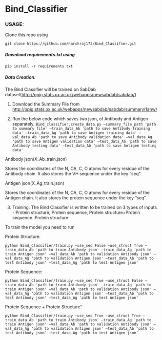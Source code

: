 # Bind_Classifier

### USAGE:
Clone this repo using 

```git clone https://github.com/harshraj172/Bind_Classifier.git```

##### Download requirements.txt using

```pip install -r requirements.txt```

##### Data Creation:
The Bind Classifier will be trained on SabDab dataset(http://opig.stats.ox.ac.uk/webapps/newsabdab/sabdab/)

1. Download the Summary File from http://opig.stats.ox.ac.uk/webapps/newsabdab/sabdab/summary/1ahw/

2. Run the below code which saves two json, of Antibody and Antigen separately.
```Bind_classifier.create_data.py –summary_file_path 'path to summary file' –train_data_Ab 'path to save Antibody training data' –train_data_Ag 'path to save Antigen training data' –val_data_Ab 'path to save Antibody validation data' –val_data_Ag 'path to save Antigen validation data' –test_data_Ab 'path to save Antibody testing data' –test_data_Ab 'path to save Antigen testing data'```

Antibody json(X_Ab_train.json) 

Stores the coordinates of the N, CA, C, O atoms for every residue of the Antibody chain. It also stores the VH sequence under the key “seq”.

Antigen json(X_Ag_train.json) 

Stores the coordinates of the N, CA, C, O atoms for every residue of the Antigen chain. It also stores the protein sequence under the key “seq”.

3. Training:
The Bind Classifier is written to be trained on 3 types of inputs - Protein structure, Protein sequence, Protein structure+Protein sequence.
Protein structure

To train the model you need to run 

Protein Structure:

```python Bind_Classifier/train.py –use_seq False –use_struct True –train_data_Ab 'path to train Antibody json' –train_data_Ag 'path to train Antigen json' –val_data_Ab 'path to validation Antibody json' –val_data_Ag 'path to validation Antigen json' –test_data_Ab 'path to test Antibody json' –test_data_Ag 'path to test Antigen json'```

Protein Sequence: 

```python Bind_Classifier/train.py –use_seq True –use_struct False –train_data_Ab 'path to train Antibody json' –train_data_Ag 'path to train Antigen json' –val_data_Ab 'path to validation Antibody json' –val_data_Ag 'path to validation Antigen json' –test_data_Ab 'path to test Antibody json' –test_data_Ag 'path to test Antigen json'```

Protein Sequence + Protein Structure"

```python Bind_Classifier/train.py –use_seq True –use_struct True –train_data_Ab 'path to train Antibody json' –train_data_Ag 'path to train Antigen json' –val_data_Ab 'path to validation Antibody json' –val_data_Ag 'path to validation Antigen json' –test_data_Ab 'path to test Antibody json' –test_data_Ag 'path to test Antigen json'```
